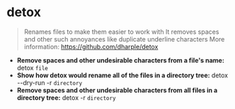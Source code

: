 # detox
> Renames files to make them easier to work with
> It removes spaces and other such annoyances like duplicate underline characters
> More information: <https://github.com/dharple/detox>
- **Remove spaces and other undesirable characters from a file's name:**
detox `file`
- **Show how detox would rename all of the files in a directory tree:**
detox --dry-run -r `directory`
- **Remove spaces and other undesirable characters from all files in a directory tree:**
detox -r `directory`
